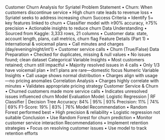 Customer Churn Analysis for Syriatel
Problem Statement
• Churn: When customers discontinue service
• High churn rate leads to revenue loss
• Syriatel seeks to address increasing churn
Success Criteria
• Identify 5+ key features linked to churn
• Classifier model with ≥90% accuracy, ≥75% precision
• Actionable insights to reduce churn
Data Understanding
• Sourced from Kaggle: 3,333 rows, 21 columns
• Customer data: state, account length, plans, call metrics, churn flag
Feature Details (Part 1)
• International & voicemail plans
• Call minutes and charges (day/evening/night/int’l)
• Customer service calls
• Churn (True/False)
Data Preparation
• Checked for duplicates, missing & null values
• No issues found; clean dataset
Categorical Variable Insights
• Most customers retained; churn still impactful
• Majority resolved issues in 4 calls
• Only 1/3 have voicemail plan
• Int’l plans are rare—domestic focus
Numeric Variable Insights
• Call usage shows normal distribution
• Charges align with usage—no pricing anomalies
Correlation Analysis
• Charges highly correlate with minutes
• Validates appropriate pricing strategy
Customer Service & Churn
• Churned customers made more service calls
• Indicates unresolved issues influenced churn
Model Evaluation
Model: Logistic Regression | RF Classifier | Decision Tree
Accuracy: 84% | 95% | 93%
Precision: 11% | 74% | 69%
F1-Score: 19% | 83% | 76%
Model Recommendation
• Random Forest performed best
• High precision & reliability
• Logistic regression not suitable
Conclusion
• Use Random Forest for churn prediction
• Monitor customer service interaction
Recommendations
• Implement retention strategies
• Focus on resolving customer issues
• Use model to track retention efforts


